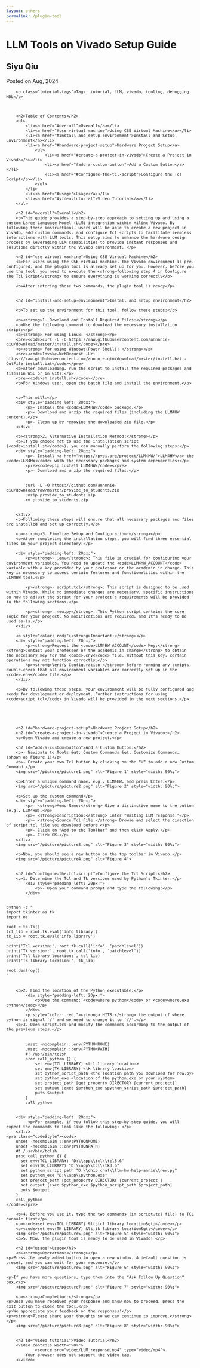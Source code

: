```yaml
---
layout: others
permalink: /plugin-tool
---
```


<html lang="en">
<head>
    <meta charset="UTF-8">
    <meta name="viewport" content="width=device-width, initial-scale=1.0">
    <link rel="stylesheet" href="styles.css">
</head>
<body>
    <div class="container">
        <h1 class="tutorial-title">LLM Tools on Vivado Setup Guide </h1>
        <h2 class="tutorial-subtitle">Siyu Qiu </h2>
        <p class="tutorial-date">Posted on Aug, 2024</p>
      
        <p class="tutorial-tags">Tags: tutorial, LLM, vivado, tooling, debugging, HDL</p>


                
        <h2>Table of Contents</h2>
        <ul>
            <li><a href="#overall">Overall</a></li>
            <li><a href="#cse-virtual-machine">Using CSE Virtual Machine</a></li>
            <li><a href="#install-and-setup-environment">Install and Setup Environment</a></li>
            <li><a href="#hardware-project-setup">Hardware Project Setup</a>
                <ul>
                    <li><a href="#create-a-project-in-vivado">Create a Project in Vivado</a></li>
                    <li><a href="#add-a-custom-button">Add a Custom Button</a></li>
                    <li><a href="#configure-the-tcl-script">Configure the Tcl Script</a></li>
                </ul>
            </li>
            <li><a href="#usage">Usage</a></li>
            <li><a href="#video-tutorial">Video Tutorial</a></li>
        </ul>
        
        <h2 id="overall">Overall</h2>
        <p>This guide provides a step-by-step approach to setting up and using a custom Large Language Model (LLM) integration within Xilinx Vivado. By following these instructions, users will be able to create a new project in Vivado, add custom commands, and configure Tcl scripts to facilitate seamless interactions with LLM tools. This setup aims to enhance the hardware design process by leveraging LLM capabilities to provide instant responses and solutions directly within the Vivado environment. </p>

        <h2 id="cse-virtual-machine">Using CSE Virtual Machine</h2>
        <p>For users using the CSE virtual machine, the Vivado environment is pre-configured, and the plugin tool is already set up for you. However, before you use the tool, you need to execute the <strong>following step 4 in Configure the Tcl Script</strong> to ensure everything is working correctly</p>
        
        <p>After entering those two commands, the plugin tool is ready</p>
        

        <h2 id="install-and-setup-environment">Install and setup environment</h2>

        <p>To set up the environment for this tool, follow these steps:</p>

        <p><strong>1. Download and Install Required Files:</strong></p>
        <p>Use the following command to download the necessary installation script:</p>
        <p><strong> For using Linux: </strong></p>
        <pre><code>curl -L -O https://raw.githubusercontent.com/annnnie-qiu/download/master/install.sh</code></pre>
        <p><strong> For using Windows(Power Shell): </strong></p>
        <pre><code>Invoke-WebRequest -Uri https://raw.githubusercontent.com/annnnie-qiu/download/master/install.bat -OutFile install.bat</code></pre>
        <p>After downloading, run the script to install the required packages and files(in WSL or in Git):</p>
        <pre><code>sh install.sh</code></pre>
        <p>For Windows user, open the batch file and install the environment.</p>


        <p>This will:</p>
        <div style="padding-left: 20px;">
            <p>- Install the <code>LLM4HW</code> package.</p>
            <p>- Download and unzip the required files (including the LLM4HW content).</p>
            <p>- Clean up by removing the downloaded zip file.</p>
        </div>

        <p><strong>2. Alternative Installation Method:</strong></p>
        <p>If you choose not to use the installation script (<code>install.sh</code>), you can manually perform the following steps:</p>
        <div style="padding-left: 20px;">
            <p>- Install <a href="https://pypi.org/project/LLM4HW/">LLM4HW</a> the <code>LLM4HW</code> with the necessary packages and system dependencies:</p>
            <pre><code>pip install LLM4HW</code></pre>
            <p>- Download and unzip the required files:</p>

<style>
    pre {
        font-size: 0.9em;
        white-space: pre-wrap;
        word-wrap: break-word;
    }
</style>

<pre>
    <code>
        curl -L -O https://github.com/annnnie-qiu/download/raw/master/provide_to_students.zip
        unzip provide_to_students.zip
        rm provide_to_students.zip
    </code>
</pre>
        </div>
        <p>Following these steps will ensure that all necessary packages and files are installed and set up correctly.</p>

        <p><strong>3. Finalize Setup and Configuration:</strong></p>
        <p>After completing the installation steps, you will find three essential files in your project directory:</p>

        <div style="padding-left: 20px;">
            <p><strong>- .env</strong>: This file is crucial for configuring your environment variables. You need to update the <code>LLM4HW_ACCOUNT</code> variable with a key provided by your professor or the academic in charge. This key is necessary to access certain features and functionalities within the LLM4HW tool.</p>
        
            <p><strong>- script.tcl</strong>: This script is designed to be used within Vivado. While no immediate changes are necessary, specific instructions on how to adjust the script for your project’s requirements will be provided in the following sections.</p>
        
            <p><strong>- new.py</strong>: This Python script contains the core logic for your project. No modifications are required, and it’s ready to be used as-is.</p>
        </div>
        
        <p style="color: red;"><strong>Important:</strong></p>
        <div style="padding-left: 20px;">
            <p><strong>Request the <code>LLM4HW_ACCOUNT</code> Key:</strong> <strong>Contact your professor or the academic in charge</strong> to obtain the necessary key for the <code>.env</code> file. Without this key, certain operations may not function correctly.</p>
            <p><strong>Verify Configuration:</strong> Before running any scripts, double-check that all environment variables are correctly set up in the <code>.env</code> file.</p>
        </div>
        
        <p>By following these steps, your environment will be fully configured and ready for development or deployment. Further instructions for using <code>script.tcl</code> in Vivado will be provided in the next sections.</p>




        
        <h2 id="hardware-project-setup">Hardware Project Setup</h2>
        <h2 id="create-a-project-in-vivado">Create a Project in Vivado:</h2>
        <p>Open Vivado and create a new project.</p>
        
        <h2 id="add-a-custom-button">Add a Custom Button:</h2>
        <p>- Navigate to Tools &gt; Custom Commands &gt; Customize Commands… (shown as Figure 1)</p>
        <p>- Create your own Tcl button by clicking on the “+” to add a new Custom Command.</p>
        <img src="/picture/picture1.png" alt="Figure 1" style="width: 90%;">
        
        <p>Enter a unique command name, e.g., LLM4HW, and press Enter.</p>
        <img src="/picture/picture2.png" alt="Figure 2" style="width: 90%;">
        
        <p>Set up the custom command</p>
        <div style="padding-left: 20px;">
            <p>- <strong>Menu Name:</strong> Give a distinctive name to the button (e.g., LLM4HW).</p>
            <p>- <strong>Description:</strong> Enter "Waiting LLM response."</p>
            <p>- <strong>Source Tcl File:</strong> Browse and select the direction of script.tcl file you download before.</p>
            <p>- Click on “Add to the Toolbar” and then click Apply.</p>
            <p>- Click OK.</p>
        </div>
        <img src="/picture/picture3.png" alt="Figure 3" style="width: 90%;">

        <p>Now, you should see a new button on the top toolbar in Vivado.</p>
        <img src="/picture/picture4.png" alt="Figure 4">

        
        <h2 id="configure-the-tcl-script">Configure the Tcl Script:</h2>
        <p>1. Determine the Tcl and Tk versions used by Python's Tkinter:</p>
            <div style="padding-left: 20px;">
                <p>- Open your command prompt and type the following:</p>
            </div>
<pre class="codeStyle">
<code>
python -c "
import tkinter as tk
import os

root = tk.Tk()
tcl_lib = root.tk.eval('info library')
tk_lib = root.tk.eval('info library')

print('Tcl version:', root.tk.call('info', 'patchlevel'))
print('Tk version:', root.tk.call('info', 'patchlevel'))
print('Tcl library location:', tcl_lib)
print('Tk library location:', tk_lib)

root.destroy()
"
</code>
</pre>
        
        <p>2. Find the location of the Python executable:</p>
            <div style="padding-left: 20px;">
                <p>Use the command: <code>where python</code> or <code>where.exe python</code></p>
            </div>
            <p style="color: red;"><strong> HITS:</strong> the output of where python is signal '/' and we need to change it to '//'.</p>
        <p>3. Open script.tcl and modify the commands according to the output of the previous steps.</p>


<pre class="codeStyle">
    <code>
        unset -nocomplain ::env(PYTHONHOME)
        unset -nocomplain ::env(PYTHONPATH)
        #! /usr/bin/tclsh
        proc call_python {} {
            set env(TCL_LIBRARY) &lt;tcl library location&gt;
            set env(TK_LIBRARY) &lt;tk library loaction&gt;
            set python_script_path &lt;the location path you download for new.py&gt;
            set python_exe &lt;location of the python.exe on your system&gt;
            set project_path [get_property DIRECTORY [current_project]]
            set output [exec $python_exe $python_script_path $project_path]
            puts $output
        }
        call_python
    </code>
</pre>

        <div style="padding-left: 20px;">
             <p>For example, if you follow this step-by-step guide, you will expect the commands to look like the following: </p>
        </div>
    <pre class="codeStyle"><code>
        unset -nocomplain ::env(PYTHONHOME)
        unset -nocomplain ::env(PYTHONPATH)
        #! /usr/bin/tclsh
        proc call_python {} {
          set env(TCL_LIBRARY) "D:\\app\\tcl\\tcl8.6"
          set env(TK_LIBRARY) "D:\\app\\tcl\\tk8.6"
          set python_script_path "D:\\chip chat\\llm-hw-help-annie\\new.py"
          set python_exe "D:\\app\\python.exe"
          set project_path [get_property DIRECTORY [current_project]]
          set output [exec $python_exe $python_script_path $project_path]
          puts $output
        }
        call_python
    </code></pre>
    
        <p>4. Before you use it, type the two commands (in script.tcl file) to TCL console first</p>
        <p><code>set env(TCL_LIBRARY) &lt;tcl library location&gt;</code></p>
        <p><code>set env(TK_LIBRARY) &lt;tk library location&gt;</code></p>
        <img src="/picture/picture5.png" alt="Figure 5" style="width: 90%;">
        <p>5. Now, the plugin tool is ready to be used in Vivado! </p>
        
        <h2 id="usage">Usage</h2>
        <p><strong>Operation:</strong></p>
    <p>Press the newly added button to open a new window. A default question is preset, and you can wait for your response.</p>
        <img src="/picture/picture6.png" alt="Figure 6" style="width: 90%;">
        
    <p>If you have more questions, type them into the “Ask Follow Up Question” box.</p>
        <img src="/picture/picture7.png" alt="Figure 7" style="width: 90%;">
        
        <p><strong>Completion:</strong></p>
    <p>Once you have received your response and know how to proceed, press the exit button to close the tool.</p>
    <p>We appreciate your feedback on the responses!</p>
    <p><strong>Please share your thoughts so we can continue to improve.</strong></p>
        <img src="/picture/picture8.png" alt="Figure 8" style="width: 90%;">


        <h2 id="video-tutorial">Video Tutorial</h2>
        <video controls width="90%">
                <source src="video/LLM_response.mp4" type="video/mp4">
            Your browser does not support the video tag.
        </video>


